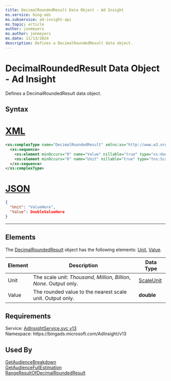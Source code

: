 ```yaml
---
title: DecimalRoundedResult Data Object - Ad Insight
ms.service: bing-ads
ms.subservice: ad-insight-api
ms.topic: article
author: jonmeyers
ms.author: jonmeyers
ms.date: 11/13/2024
description: Defines a DecimalRoundedResult data object.
---
```

# DecimalRoundedResult Data Object - Ad Insight
Defines a DecimalRoundedResult data object.

## Syntax

# [XML](#tab/xml)

```xml
<xs:complexType name="DecimalRoundedResult" xmlns:xs="http://www.w3.org/2001/XMLSchema">
  <xs:sequence>
    <xs:element minOccurs="0" name="Value" nillable="true" type="xs:double" />
    <xs:element minOccurs="0" name="Unit" nillable="true" type="tns:ScaleUnit" />
  </xs:sequence>
</xs:complexType>
```

# [JSON](#tab/json)

```json
{
  "Unit": "ValueHere",
  "Value": DoubleValueHere
}
```

-----

## <a name="elements"></a>Elements

The [DecimalRoundedResult](decimalroundedresult.md) object has the following elements: [Unit](#unit), [Value](#value).

|Element|Description|Data Type|
|-----------|---------------|-------------|
|<a name="unit"></a>Unit|The scale unit: *Thousand*, *Million*, *Billion*, *None*. Output only.|[ScaleUnit](scaleunit.md)|
|<a name="value"></a>Value|The rounded value to the nearest scale unit. Output only.|**double**|

## Requirements
Service: [AdInsightService.svc v13](https://adinsight.api.bingads.microsoft.com/Api/Advertiser/AdInsight/v13/AdInsightService.svc)  
Namespace: https\://bingads.microsoft.com/AdInsight/v13  

## Used By
[GetAudienceBreakdown](getaudiencebreakdown.md)  
[GetAudienceFullEstimation](getaudiencefullestimation.md)  
[RangeResultOfDecimalRoundedResult](rangeresultofdecimalroundedresult.md)  
